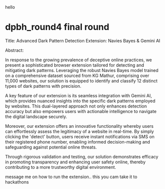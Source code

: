 hello
# dpbh_round4 final round 

Title: Advanced Dark Pattern Detection Extension: Navies Bayes & Gemini AI

Abstract:

In response to the growing prevalence of deceptive online practices, we present a sophisticated browser extension tailored for detecting and mitigating dark patterns. Leveraging the robust Navies Bayes model trained on a comprehensive dataset sourced from KG Mathur, comprising over 11,000 websites, our solution is equipped to identify and classify 12 distinct types of dark patterns with precision.

A key feature of our extension is its seamless integration with Gemini AI, which provides nuanced insights into the specific dark patterns employed by websites. This dual-layered approach not only enhances detection accuracy but also empowers users with actionable intelligence to navigate the digital landscape securely.

Moreover, our extension offers an innovative functionality whereby users can effortlessly assess the legitimacy of a website in real-time. By simply clicking the 'detect' button, users receive instant notifications via SMS on their registered phone number, enabling informed decision-making and safeguarding against potential online threats.

Through rigorous validation and testing, our solution demonstrates efficacy in promoting transparency and enhancing user safety online, thereby contributing to a more trustworthy digital environment.



message me on how to run the extension..
this you cam take it to hackathons
